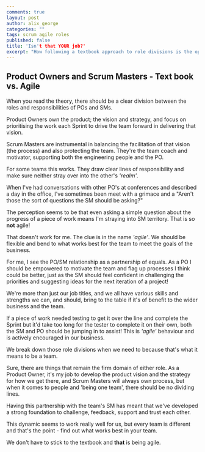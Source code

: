 ```yaml
---
comments: true
layout: post
author: alix_george
categories: ""
tags: scrum agile roles
published: false
title: 'Isn't that YOUR job?'
excerpt: "How following a textbook approach to role divisions is the opposite of agile"
---
```


## Product Owners and Scrum Masters - Text book vs. Agile

When you read the theory, there should be a clear division between the roles and responsibilities of POs and SMs. 

Product Owners own the product; the vision and strategy, and focus on prioritising the work each Sprint to drive the team forward in delivering that vision.

Scrum Masters are instrumental in balancing the facilitation of that vision (the process) and also protecting the team. They're the team coach and motivator, supporting both the engineering people and the PO. 

For some teams this works. They draw clear lines of responsibility and make sure neither stray over into the other's _'realm'_. 

When I've had conversations with other PO's at conferences and described a day in the office, I've sometimes been meet with a grimace and a "Aren't those the sort of questions the SM should be asking?" 

The perception seems to be that even asking a simple question about the progress of a piece of work means I'm straying into SM territory. That is so **not** agile!

That doesn't work for me. The clue is in the name _'agile'_. We should be flexible and bend to what works best for the team to meet the goals of the business.

For me, I see the PO/SM relationship as a partnership of equals. As a PO I should be empowered to motivate the team and flag up processes I think could be better, just as the SM should feel confident in challenging the priorities and suggesting ideas for the next iteration of a project!

We're more than just our job titles, and we all have various skills and strengths we can, and should, bring to the table if it's of benefit to the wider business and the team. 

If a piece of work needed testing to get it over the line and complete the Sprint but it'd take too long for the tester to complete it on their own, both the SM and PO should be jumping in to assist! This is _'agile'_ behaviour and is actively encouraged in our business.

We break down those role divisions when we need to because that's what it means to be a team.

Sure, there are things that remain the firm domain of either role. As a Product Owner, it's my job to develop the product vision and the strategy for how we get there, and Scrum Masters will always own process, but when it comes to people and 'being one team', there should be no dividing lines.

Having this partnership with the team's SM has meant that we've developed a strong foundation to challenge, feedback, support and trust each other. 

This dynamic seems to work really well for us, but every team is different and that's the point - find out what works best in your team.

We don't have to stick to the textbook and **that** is being agile. 


